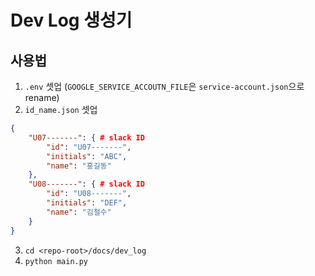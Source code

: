 # Dev Log 생성기

## 사용법
1. `.env` 셋업 (`GOOGLE_SERVICE_ACCOUTN_FILE`은 `service-account.json`으로 rename)
2. `id_name.json` 셋업
```json
{
    "U07-------": { # slack ID
        "id": "U07-------",
        "initials": "ABC",
        "name": "홍길동"
    },
    "U08-------": { # slack ID
        "id": "U08-------",
        "initials": "DEF",
        "name": "김철수"
    }
}
```
3. `cd <repo-root>/docs/dev_log`
4. `python main.py`